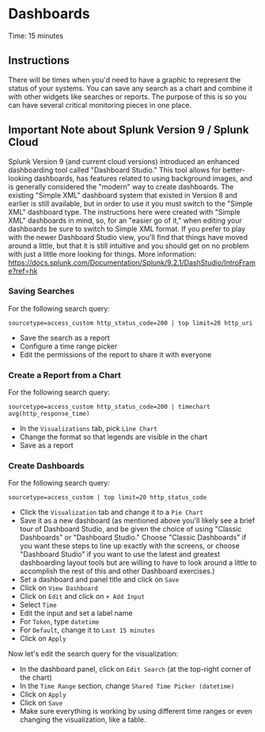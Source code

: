 # Dashboards
Time: 15 minutes

## Instructions
There will be times when you'd need to have a graphic to represent the status of your systems. You can save any search as a chart and combine it with other widgets like searches or reports. The purpose of this is so you can have several critical monitoring pieces in one place.

## Important Note about Splunk Version 9 / Splunk Cloud
Splunk Version 9 (and current cloud versions) introduced an enhanced dashboarding tool called "Dashboard Studio." This tool allows for better-looking dashboards, has features related to using background images, and is generally considered the "modern" way to create dashboards. The existing "Simple XML" dashboard system that existed in Version 8 and earlier is still available, but in order to use it you must switch to the "Simple XML" dashboard type. The instructions here were created with "Simple XML" dashboards in mind, so, for an "easier go of it," when editing your dashboards be sure to switch to Simple XML format. If you prefer to play with the newer Dashboard Studio view, you'll find that things have moved around a little, but that it is still intuitive and you should get on no problem with just a little more looking for things. More information: https://docs.splunk.com/Documentation/Splunk/9.2.1/DashStudio/IntroFrame?ref=hk

### Saving Searches
For the following search query:

```
sourcetype=access_custom http_status_code=200 | top limit=20 http_uri
```

- Save the search as a report
- Configure a time range picker
- Edit the permissions of the report to share it with everyone

### Create a Report from a Chart
For the following search query:

```
sourcetype=access_custom http_status_code=200 | timechart avg(http_response_time)
```

- In the `Visualizations` tab, pick `Line Chart`
- Change the format so that legends are visible in the chart
- Save as a report

### Create Dashboards
For the following search query:

```
sourcetype=access_custom | top limit=20 http_status_code
```

- Click the `Visualization` tab and change it to a `Pie Chart`
- Save it as a new dashboard (as mentioned above you'll likely see a brief tour of Dashboard Studio, and be given the choice of using "Classic Dashboards" or "Dashboard Studio." Choose "Classic Dashboards" if you want these steps to line up exactly with the screens, or choose "Dashboard Studio" if you want to use the latest and greatest dashboarding layout tools but are willing to have to look around a little to accomplish the rest of this and other Dashboard exercises.)
- Set a dashboard and panel title and click on `Save`
- Click on `View Dashboard`
- Click on `Edit` and click on `+ Add Input`
- Select `Time`
- Edit the input and set a label name
- For `Token`, type `datetime`
- For `Default`, change it to `Last 15 minutes`
- Click on `Apply`

Now let's edit the search query for the visualization:

- In the dashboard panel, click on `Edit Search` (at the top-right corner of the chart)
- In the `Time Range` section, change `Shared Time Picker (datetime)`
- Click on `Apply`
- Click on `Save`
- Make sure everything is working by using different time ranges or even changing the visualization, like a table.
